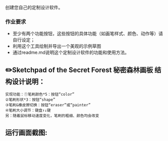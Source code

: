 创建您自己的定制设计软件。

### 作业要求

- 至少有两个功能按钮，这些按钮的具体功能（如画笔样式、颜色、动作等）请自行设定；
- 利用这个工具绘制并导出一个美观的示例草图
- 通过readme.md说明这个定制设计软件的功能和使用方法。

✏️Sketchpad of the Secret Forest 秘密森林画板
结构设计说明：  
-----------------
	实现功能：①笔刷颜色*5：按钮“color”  
	②笔刷形状*3：按钮“shape”  
	③笔刷&橡皮擦切换：按钮“eraser”或“painter”  
	④笔刷大小调节：键盘↑↓键
	另：随着鼠标移动速度变化，笔刷的粗细、颜色均会改变
  
运行画面截图:  
-----------------
